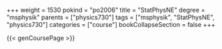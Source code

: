 +++
weight = 1530
pokind = "po2006"
title = "StatPhysNE"
degree = "msphysik"
parents = ["physics730"]
tags = ["msphysik", "StatPhysNE", "physics730"]
categories = ["course"]
bookCollapseSection = false
+++

{{< genCoursePage >}}
